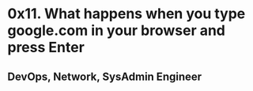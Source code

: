 # 0x11. What happens when you type google.com in your browser and press Enter
## DevOps, Network, SysAdmin Engineer
